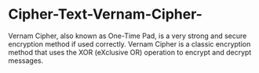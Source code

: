 # Cipher-Text-Vernam-Cipher-
Vernam Cipher, also known as One-Time Pad, is a very strong and secure encryption method if used correctly. Vernam Cipher is a classic encryption method that uses the XOR (eXclusive OR) operation to encrypt and decrypt messages.
